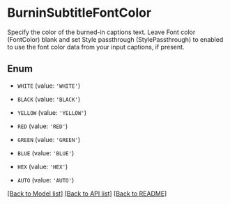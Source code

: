 # BurninSubtitleFontColor

Specify the color of the burned-in captions text. Leave Font color (FontColor) blank and set Style passthrough (StylePassthrough) to enabled to use the font color data from your input captions, if present.

## Enum

* `WHITE` (value: `'WHITE'`)

* `BLACK` (value: `'BLACK'`)

* `YELLOW` (value: `'YELLOW'`)

* `RED` (value: `'RED'`)

* `GREEN` (value: `'GREEN'`)

* `BLUE` (value: `'BLUE'`)

* `HEX` (value: `'HEX'`)

* `AUTO` (value: `'AUTO'`)

[[Back to Model list]](../README.md#documentation-for-models) [[Back to API list]](../README.md#documentation-for-api-endpoints) [[Back to README]](../README.md)


